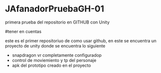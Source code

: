 # JAfanadorPruebaGH-01
primera prueba del repositorio en GITHUB con Unity


#tener en cuentas

este es el primer repositoriuo de como usar github, en este se encuentra un proyecto de unity donde se encuentra lo siguiente
- snapdragon vr completamente configuradop
- control de moviemiento y tp del personaje
- apk del prototipo creado en el proyecto
